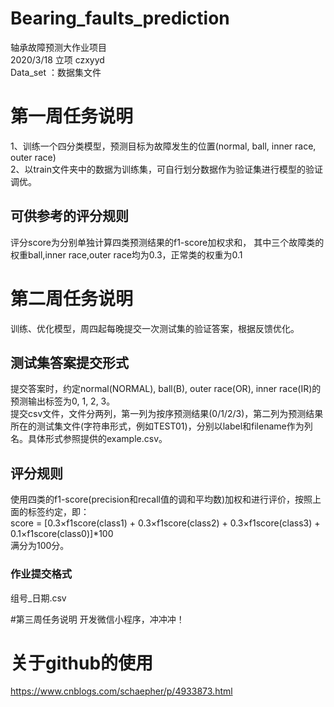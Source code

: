 # Bearing_faults_prediction
轴承故障预测大作业项目
<br>2020/3/18 立项 czxyyd
<br> Data_set ：数据集文件

# 第一周任务说明
1、训练一个四分类模型，预测目标为故障发生的位置(normal, ball, inner race, outer race)   
2、以train文件夹中的数据为训练集，可自行划分数据作为验证集进行模型的验证调优。
## 可供参考的评分规则
评分score为分别单独计算四类预测结果的f1-score加权求和，
其中三个故障类的权重ball,inner race,outer race均为0.3，正常类的权重为0.1 

# 第二周任务说明
训练、优化模型，周四起每晚提交一次测试集的验证答案，根据反馈优化。
## 测试集答案提交形式
提交答案时，约定normal(NORMAL), ball(B), outer race(OR), inner race(IR)的预测输出标签为0, 1, 2, 3。   
提交csv文件，文件分两列，第一列为按序预测结果(0/1/2/3)，第二列为预测结果所在的测试集文件(字符串形式，例如TEST01)，分别以label和filename作为列名。具体形式参照提供的example.csv。
## 评分规则
使用四类的f1-score(precision和recall值的调和平均数)加权和进行评价，按照上面的标签约定，即：   
score = [0.3×f1score(class1) + 0.3×f1score(class2) + 0.3×f1score(class3) + 0.1×f1score(class0)]*100   
满分为100分。
### 作业提交格式
 组号_日期.csv 

#第三周任务说明
开发微信小程序，冲冲冲！

# 关于github的使用
https://www.cnblogs.com/schaepher/p/4933873.html

